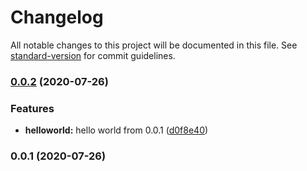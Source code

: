 # Changelog

All notable changes to this project will be documented in this file. See [standard-version](https://github.com/conventional-changelog/standard-version) for commit guidelines.

### [0.0.2](https://github.com/jkanchelov/conventional-changelog-test/compare/v0.0.1...v0.0.2) (2020-07-26)


### Features

* **helloworld:** hello world from 0.0.1 ([d0f8e40](https://github.com/jkanchelov/conventional-changelog-test/commit/d0f8e4033c700d54c645ab0e4a022b7edac4bc84))

### 0.0.1 (2020-07-26)
